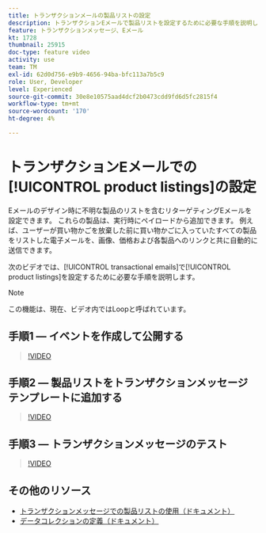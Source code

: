 ```yaml
---
title: トランザクションメールの製品リストの設定
description: トランザクションEメールで製品リストを設定するために必要な手順を説明します。
feature: トランザクションメッセージ、Eメール
kt: 1728
thumbnail: 25915
doc-type: feature video
activity: use
team: TM
exl-id: 62d0d756-e9b9-4656-94ba-bfc113a7b5c9
role: User, Developer
level: Experienced
source-git-commit: 30e8e10575aad4dcf2b0473cdd9fd6d5fc2815f4
workflow-type: tm+mt
source-wordcount: '170'
ht-degree: 4%

---
```


# トランザクションEメールでの[!UICONTROL product listings]の設定

Eメールのデザイン時に不明な製品のリストを含むリターゲティングEメールを設定できます。 これらの製品は、実行時にペイロードから追加できます。 例えば、ユーザーが買い物かごを放棄した前に買い物かごに入っていたすべての製品をリストした電子メールを、画像、価格および各製品へのリンクと共に自動的に送信できます。

次のビデオでは、[!UICONTROL transactional emails]で[!UICONTROL product listings]を設定するために必要な手順を説明します。

>[!NOTE]
>
>この機能は、現在、ビデオ内ではLoopと呼ばれています。

## 手順1 — イベントを作成して公開する

>[!VIDEO](https://video.tv.adobe.com/v/25914?quality=12)

## 手順2 — 製品リストをトランザクションメッセージテンプレートに追加する

>[!VIDEO](https://video.tv.adobe.com/v/25915?quality=12)

## 手順3 — トランザクションメッセージのテスト

>[!VIDEO](https://video.tv.adobe.com/v/25916?quality=12)

## その他のリソース

* [トランザクションメッセージでの製品リストの使用（ドキュメント）](https://docs.adobe.com/content/help/en/campaign-standard/using/communication-channels/transactional-messaging/event-transactional-messages.html#using-product-listings-in-a-transactional-message)
* [データコレクションの定義（ドキュメント）](https://docs.adobe.com/content/help/en/campaign-standard/using/administrating/configuring-channels/configuring-transactional-messaging.html#defining-data-collections)
